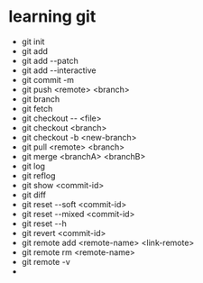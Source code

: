 # learning git
- git init
- git add
- git add --patch
- git add --interactive
- git commit -m
- git push \<remote\> \<branch\>
- git branch
- git fetch
- git checkout -- \<file\>
- git checkout \<branch\>
- git checkout -b \<new-branch\>
- git pull \<remote\> \<branch\>
- git merge \<branchA\> \<branchB\>
- git log
- git reflog
- git show \<commit-id\>
- git diff
- git reset --soft \<commit-id\> 
- git reset --mixed \<commit-id\>
- git reset --h
- git revert \<commit-id\>
- git remote add \<remote-name\> \<link-remote\>
- git remote rm \<remote-name\>
- git remote -v
- 
